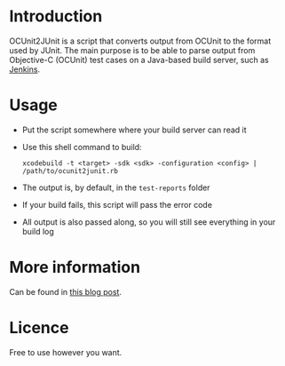 Introduction
======================

OCUnit2JUnit is a script that converts output from OCUnit to the format used by JUnit. The main purpose is to be able to parse output from Objective-C (OCUnit) test cases on a Java-based build server, such as [Jenkins](http://jenkins-ci.org/).

Usage
======================

* Put the script somewhere where your build server can read it
* Use this shell command to build: 

	`xcodebuild -t <target> -sdk <sdk> -configuration <config> | /path/to/ocunit2junit.rb`

* The output is, by default, in the `test-reports` folder
* If your build fails, this script will pass the error code
* All output is also passed along, so you will still see everything in your build log


More information
======================

Can be found in [this blog post](http://blog.jayway.com/2010/01/31/continuos-integration-for-xcode-projects/).


Licence
======================

Free to use however you want.
